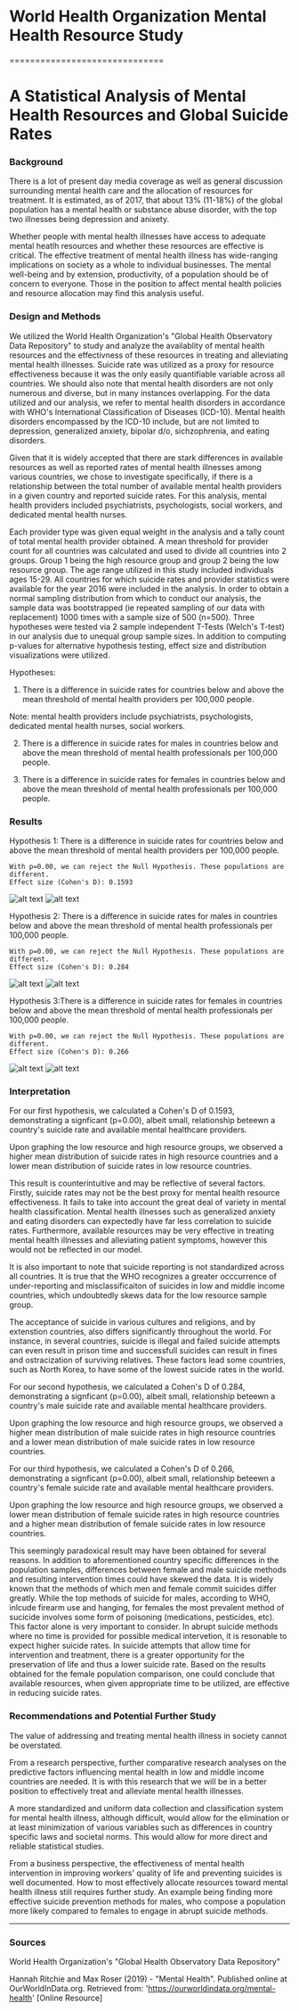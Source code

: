# World Health Organization Mental Health Resource Study
==============================

A Statistical Analysis of  Mental Health Resources and Global Suicide Rates
==============================


### Background

There is a lot of present day media coverage as well as general discussion surrounding mental health care and the allocation of resources for treatment. It is estimated, as of 2017, that about 13% (11-18%) of the global population has a mental health or substance abuse disorder, with the top two illnesses being depression and anixety. 

Whether people with mental health illnesses have access to adequate mental heatlh resources and whether these resources are effective is critical.  The effective treatment of mental health illness has wide-ranging implications on society as a whole to individual businesses.  The mental well-being and by extension, productivity, of a population should be of concern to everyone.  Those in the position to affect mental health policies and resource allocation may find this analysis useful.

### Design and Methods

We utilized the World Health Organization's "Global Health Observatory Data Repository" to study and analyze the availablity of mental health resources and the effectivness of these resources in treating and alleviating mental health illnesses.  Suicide rate was utilized as a proxy for resource effectiveness because it was the only easily quantifiable variable across all countries.  We should also note that mental health disorders are not only numerous and diverse, but in many instances overlapping. For the data utilized and our analysis, we refer to mental health disorders in accordance with WHO's International Classification of Diseases (ICD-10). Mental health disorders encompassed by the ICD-10 include, but are not limited to depression, generalized anxiety, bipolar d/o, sichzophrenia, and eating disorders.

Given that it is widely accepted that there are stark differences in available resources as well as reported rates of mental health illnesses among various countries, we chose to investigate specifically, if there is a relationship between the total number of available mental health providers in a given country and reported suicide rates.  For this analysis, mental health providers included psychiatrists, psychologists, social workers, and dedicated mental health nurses.  

Each provider type was given equal weight in the analysis and a tally count of total mental health provider obtained.  A mean threshold for provider count for all countries was calculated and used to divide all countries into 2 groups.  Group 1 being the high resource group and group 2 being the low resource group.  The age range utilized in this study included individuals ages 15-29.  All countries for which suicide rates and provider statistics were available for the year 2016 were included in the analysis.  In order to obtain a normal sampling distribution from which to conduct our analysis, the sample data was bootstrapped (ie repeated sampling of our data with replacement) 1000 times with a sample size of 500 (n=500).  Three hypotheses were tested via 2 sample independent T-Tests (Welch's T-test) in our analysis due to unequal group sample sizes.  In addition to computing p-values for alternative hypothesis testing, effect size and distribution visualizations were utilized.

Hypotheses:

1) There is a difference in suicide rates for countries below and above the mean threshold of mental health providers per 100,000 people.

Note: mental health providers include psychiatrists, psychologists, dedicated mental health nurses, social workers.

2) There is a difference in suicide rates for males in countries below and above the mean threshold of mental health professionals per 100,000 people.


3) There is a difference in suicide rates for females in countries below and above the mean threshold of mental health professionals per 100,000 people.


### Results

Hypothesis 1: There is a difference in suicide rates for countries below and above the mean threshold of mental health providers per 100,000 people.

    With p=0.00, we can reject the Null Hypothesis. These populations are different.
    Effect size (Cohen's D): 0.1593
    
    
    
    
         
 ![alt text](/images/raw_dist_btsx.png)  ![alt text](/images/bootstrap_dist_btsx.png)


Hypothesis 2: There is a difference in suicide rates for males in countries below and above the mean threshold of mental health professionals per 100,000 people.

    With p=0.00, we can reject the Null Hypothesis. These populations are different.
    Effect size (Cohen's D): 0.284

 ![alt text](/images/raw_dist_males.png)            ![alt text](/images/bootstrap_dist_males.png)  
     
     
     
Hypothesis 3:There is a difference in suicide rates for females in countries below and above the mean threshold of mental health professionals per 100,000 people.

    With p=0.00, we can reject the Null Hypothesis. These populations are different.
    Effect size (Cohen's D): 0.266

 ![alt text](/images/raw_dist_females.png)            ![alt text](/images/bootstrap_dist_females.png)  
     
     

### Interpretation

For our first hypothesis, we calculated a Cohen's D of 0.1593, demonstrating a signficant (p=0.00), albeit small, relationship beteewn a country's suicide rate and available mental healthcare providers.

Upon graphing the low resource and high resource groups, we observed a higher mean distribution of suicide rates in high resource countries and a lower mean distribution of suicide rates in low resource countries.

This result is counterintuitive and may be reflective of several factors.  Firstly, suicide rates may not be the best proxy for mental health resource effectiveness.  It fails to take into account the great deal of variety in mental health classification.  Mental health illnesses such as generalized anxiety and eating disorders can expectedly have far less correlation to suicide rates.  Furthermore, available resources may be very effective in treating mental health illnesses and alleviating patient symptoms, however this would not be reflected in our model.

It is also important to note that suicide reporting is not standardized across all countries.  It is true that the WHO recognizes a greater occcurrence of under-reporting and misclassificaiton of suicides in low and middle income countries, which undoubtedly skews data for the low resource sample group.

The acceptance of suicide in various cultures and religions, and by extenstion countries, also differs significantly throughout the world.  For instance, in several countries, suicide is illegal and failed suicide attempts can even result in prison time and successfull suicides can result in fines and ostracization of surviving relatives.  These factors lead some countries, such as North Korea, to have some of the lowest suicide rates in the world.



For our second hypothesis, we calculated a Cohen's D of 0.284, demonstrating a signficant (p=0.00), albeit small, relationship beteewn a country's male suicide rate and available mental healthcare providers.

Upon graphing the low resource and high resource groups, we observed a higher mean distribution of male suicide rates in high resource countries and a lower mean distribution of male suicide rates in low resource countries.


For our third hypothesis, we calculated a Cohen's D of 0.266, demonstrating a signficant (p=0.00), albeit small, relationship beteewn a country's female suicide rate and available mental healthcare providers.

Upon graphing the low resource and high resource groups, we observed a lower mean distribution of female suicide rates in high resource countries and a higher mean distribution of female suicide rates in low resource countries.


This seemingly paradoxical result may have been obtained for several reasons.  In addition to aforementioned country specific differences in the population samples, differences between female and male suicide methods and resulting intervention times could have skewed the data.  It is widely known that the methods of which men and female commit suicides differ greatly.  While the top methods of suicide for males, according to WHO, inlcude firearm use and hanging, for females the most prevalent method of sucicide involves some form of poisoning (medications, pesticides, etc).  This factor alone is very important to consider.  In abrupt suicide methods where no time is provided for possible medical intervetion, it is resonable to expect higher suicide rates.  In suicide attempts that allow time for intervention and treatment, there is a greater opportunity for the preservation of life and thus a lower suicide rate.  Based on the results obtained for the female population comparison, one could conclude that available resources, when given appropriate time to be utilized, are effective in reducing suicide rates.




### Recommendations and Potential Further Study

The value of addressing and treating mental health illness in society cannot be overstated. 

From a research perspective, further comparative research analyses on the predictive factors influencing mental health in low and middle income countries are needed.  It is with this research that we will be in a better position to effectively treat and alleviate mental health illnesses.

A more standardized and uniform data collection and classification system for mental health illness, although difficult, would allow for the elimination or at least minimization of various variables such as differences in country specific laws and societal norms.  This would allow for more direct and reliable statistical studies.

From a business perspective, the effectiveness of mental health intervention in improving workers' quality of life and preventing suicides is well documented.  How to most effectively allocate resources toward mental health illness still requires further study.  An example being finding more effective suicide prevention methods for males, who compose a population more likely compared to females to engage in abrupt suicide methods.


*****************************************
### Sources

World Health Organization's "Global Health Observatory Data Repository"

Hannah Ritchie and Max Roser (2019) - "Mental Health". Published online at OurWorldInData.org. Retrieved from: 'https://ourworldindata.org/mental-health' [Online Resource]
